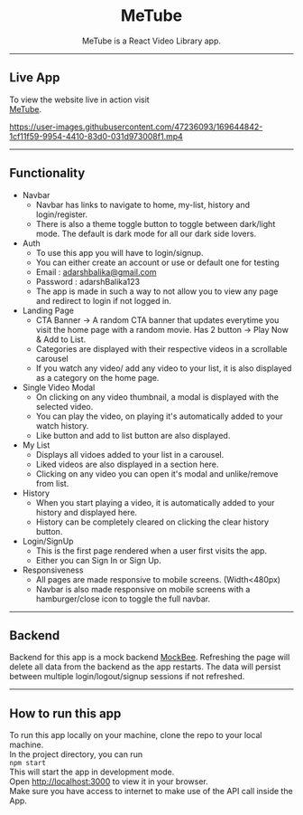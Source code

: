 <h1 align="center"><b>MeTube</b></h1>
<div align="center">MeTube is a React Video Library app.</div>


---

## **Live App**
To view the website live in action visit\
[MeTube](https://metube-app.netlify.app/).


https://user-images.githubusercontent.com/47236093/169644842-1cf11f59-9954-4410-83d0-031d973008f1.mp4

---

## **Functionality** 
* Navbar
  * Navbar has links to navigate to home, my-list, history and login/register.
  * There is also a theme toggle button to toggle between dark/light mode. The default is dark mode for all our dark side lovers.
* Auth
  * To use this app you will have to login/signup.
  * You can either create an account or use or default one for testing
  * Email : adarshbalika@gmail.com
  * Password : adarshBalika123
  * The app is made in such a way to not allow you to view any page and redirect to login if not logged in. 
* Landing Page
  * CTA Banner -> A random CTA banner that updates everytime you visit the home page with a random movie. Has 2 button -> Play Now & Add to List.
  * Categories are displayed with their respective videos in a scrollable carousel
  * If you watch any video/ add any video to your list, it is also displayed as a category on the home page.
* Single Video Modal
  * On clicking on any video thumbnail, a modal is displayed with the selected video.
  * You can play the video, on playing it's automatically added to your watch history.
  * Like button and add to list button are also displayed.
* My List
  * Displays all vidoes added to your list in a carousel.
  * Liked videos are also displayed in a section here.
  * Clicking on any video you can open it's modal and unlike/remove from list.
* History
  * When you start playing a video, it is automatically added to your history and displayed here.
  * History can be completely cleared on clicking the clear history button.
* Login/SignUp
  * This is the first page rendered when a user first visits the app.
  * Either you can Sign In or Sign Up.
* Responsiveness
  * All pages are made responsive to mobile screens. (Width<480px)
  * Navbar is also made responsive on mobile screens with a hamburger/close icon to toggle the full navbar.

---

## **Backend** 
Backend for this app is a mock backend [MockBee](https://mockbee.netlify.app/).
Refreshing the page will delete all data from the backend as the app restarts.
The data will persist between multiple login/logout/signup sessions if not refreshed.

---

## **How to run this app**
To run this app locally on your machine, clone the repo to your local machine.\
In the project directory, you can run\
`npm start`\
This will start the app in development mode.\
Open [http://localhost:3000](http://localhost:3000) to view it in your browser.\
Make sure you have access to internet to make use of the API call inside the App.
